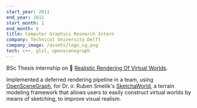 ```yaml
---
start_year: 2011
end_year: 2011
start_month: 1
end_month: 6
title: Computer Graphics Research Intern
company: Technical University Delft
company_image: /assets/logo_cg.png
tech: c++, glsl, openscenegraph
---
```


BSc Thesis internship on 📜 [Realistic Rendering Of Virtual Worlds](https://repository.tudelft.nl/islandora/object/uuid%3Ac506c311-6d79-4128-a7ad-707d59ce6048).

Implemented a deferred rendering pipeline in a team, using [OpenSceneGraph](http://www.openscenegraph.org/), for Dr. ir. Ruben Smelik's [SketchaWorld](https://www.tno.nl/en/focus-area/defence-safety-security/missions-operations/sketchaworld-from-sketch-to-virtual-world/), a terrain modeling framework that allows users to easily construct virtual worlds by means of sketching, to improve visual realism.
